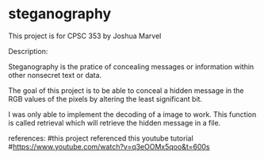 # steganography

This project is for CPSC 353 by Joshua Marvel

Description: 

Steganography is the pratice of concealing messages or information within other nonsecret text or data.

The goal of this project is to be able to conceal a hidden message in the RGB values of the pixels by altering the least significant bit.  

I was only able to implement the decoding of a image to work.  This function is called retrieval which will retrieve the hidden message in a file.  

references: #this project referenced this youtube tutorial
#https://www.youtube.com/watch?v=q3eOOMx5qoo&t=600s
